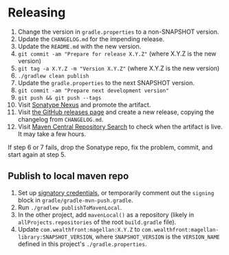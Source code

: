 # Releasing

1. Change the version in `gradle.properties` to a non-SNAPSHOT version.
2. Update the `CHANGELOG.md` for the impending release.
3. Update the `README.md` with the new version.
4. `git commit -am "Prepare for release X.Y.Z"` (where X.Y.Z is the new version)
5. `git tag -a X.Y.Z -m "Version X.Y.Z"` (where X.Y.Z is the new version)
6. `./gradlew clean publish`
7. Update the `gradle.properties` to the next SNAPSHOT version.
8. `git commit -am "Prepare next development version"`
9. `git push && git push --tags`
10. Visit [Sonatype Nexus](https://oss.sonatype.org/) and promote the artifact.
11. Visit [the GitHub releases page](https://github.com/wealthfront/magellan/releases) and create a new release, copying the changelog from `CHANGELOG.md`.
12. Visit [Maven Central Repository Search](https://search.maven.org/search?q=magellan) to check when the artifact is live. It may take a few hours.

If step 6 or 7 fails, drop the Sonatype repo, fix the problem, commit, and start again at step 5.

## Publish to local maven repo

1. Set up [signatory credentials](https://docs.gradle.org/current/userguide/signing_plugin.html#sec:signatory_credentials), or temporarily comment out the `signing` block in `gradle/gradle-mvn-push.gradle`.
2. Run `./gradlew publishToMavenLocal`.
3. In the other project, add `mavenLocal()` as a repository (likely in `allProjects.repositories` of the root `build.gradle` file).
4. Update `com.wealthfront:magellan:X.Y.Z` to `com.wealthfront:magellan-library:SNAPSHOT_VERSION`, where `SNAPSHOT_VERSION` is the `VERSION_NAME` defined in this project's `./gradle.properties`.
